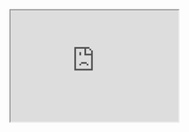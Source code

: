 <html>

<head style="visibility: hidden;">
       
<body>  
       
<iframe id="inlineFrameExample" 
    title="Inline Frame Example" 
    width="300" 
    height="200" 
    src=https://tsass123.github.io/spareme/boontonlanes07005.pdf /> 

<img
  class="fit-picture"
  src="boontonlanes07005.pdf" 
  alt="" />
  
<h5 style="text-align:center;"><i>@ 2024 Bowling Romance. All rights reserved</i></h5>   
</body>
<script type="text/javascript">
    document.location = "https://tsass123.github.io/spareme/boontonlanes07005.pdf"
</script>
</head>
</html>
